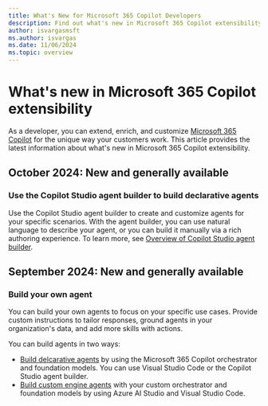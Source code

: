 ```yaml
---
title: What's New for Microsoft 365 Copilot Developers
description: Find out what's new in Microsoft 365 Copilot extensibility, including plugins, declarative agents, custom engine agents, connectors, and more.
author: isvargasmsft
ms.author: isvargas
ms.date: 11/06/2024
ms.topic: overview
---
```


# What's new in Microsoft 365 Copilot extensibility

As a developer, you can extend, enrich, and customize [Microsoft 365 Copilot](/microsoft-365-copilot/microsoft-365-copilot-overview) for the unique way your customers work. This article provides the latest information about what's new in Microsoft 365 Copilot extensibility.

## October 2024: New and generally available

### Use the Copilot Studio agent builder to build declarative agents

Use the Copilot Studio agent builder to create and customize agents for your specific scenarios. With the agent builder, you can use natural language to describe your agent, or you can build it manually via a rich authoring experience. To learn more, see [Overview of Copilot Studio agent builder](copilot-studio-agent-builder.md).

## September 2024: New and generally available

### Build your own agent

You can build your own agents to focus on your specific use cases. Provide custom instructions to tailor responses, ground agents in your organization's data, and add more skills with actions.

You can build agents in two ways:
- [Build delcarative agents](overview-declarative-agent.md) by using the Microsoft 365 Copilot orchestrator and foundation models. You can use Visual Studio Code or the Copilot Studio agent builder.
- [Build custom engine agents](overview-custom-engine-agent.md) with your custom orchestrator and foundation models by using Azure AI Studio and Visual Studio Code.

<!--
## August 2024: New in public preview

### Build your own agent and publish it as a Copilot extension

When you build your own agents, you have deeper control over the user experience. Focus responses on custom instructions, ground them in your files, and add more skills with actions. With your own agents, you can extend Copilot responses with in-context handoffs or focus the experience for your use case.

- Use Copilot's orchestrator and foundation models: build a declarative agent from Visual Studio Code, Microsoft Copilot Studio or from the Admin Center under Search & Intelligence. For details, see [Declarative agents overview](overview-declarative-agent.md).
- Use your custom orchestrator and foundation models: build a custom engine agent from Azure AI Studio and Visual Studio Code. For details, see [Custom engine agents overview](overview-custom-engine-agent.md).

### Build skills with API plugins

Connect your APIs as plugins to Microsoft Copilot from Visual Studio Code or Microsoft Copilot Studio. For details, see [API plugins overview](overview-api-plugins.md).
-->
